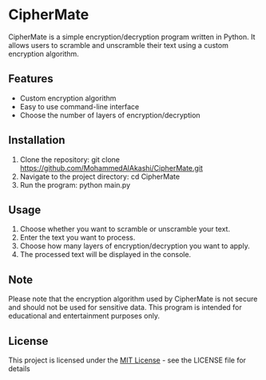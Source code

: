 # CipherMate

CipherMate is a simple encryption/decryption program written in Python. It allows users to scramble and unscramble their text using a custom encryption algorithm.


## Features

- Custom encryption algorithm
- Easy to use command-line interface
- Choose the number of layers of encryption/decryption


## Installation

1. Clone the repository: git clone https://github.com/MohammedAlAkashi/CipherMate.git
2. Navigate to the project directory: cd CipherMate
3. Run the program: python main.py

## Usage

1. Choose whether you want to scramble or unscramble your text.
2. Enter the text you want to process.
3. Choose how many layers of encryption/decryption you want to apply.
4. The processed text will be displayed in the console.

## Note
Please note that the encryption algorithm used by CipherMate is not secure and should not be used for sensitive data. This program is intended for educational and entertainment purposes only.

## License
This project is licensed under the [MIT License](https://github.com/Mohammed8339/CipherMate/blob/main/LICENSE) - see the LICENSE file for details
